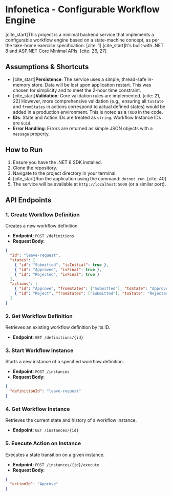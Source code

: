 # Infonetica - Configurable Workflow Engine

[cite_start]This project is a minimal backend service that implements a configurable workflow engine based on a state-machine concept, as per the take-home exercise specification. [cite: 1] [cite_start]It's built with .NET 8 and ASP.NET Core Minimal APIs. [cite: 26, 27]

## Assumptions & Shortcuts

* [cite_start]**Persistence**: The service uses a simple, thread-safe in-memory store.  Data will be lost upon application restart. This was chosen for simplicity and to meet the 2-hour time constraint.
* [cite_start]**Validation**: Core validation rules are implemented. [cite: 21, 22] However, more comprehensive validation (e.g., ensuring all `toState` and `fromStates` in actions correspond to actual defined states) would be added in a production environment. This is noted as a `TODO` in the code.
* **IDs**: State and Action IDs are treated as `string`. Workflow Instance IDs are `Guid`.
* **Error Handling**: Errors are returned as simple JSON objects with a `message` property.

## How to Run

1.  Ensure you have the .NET 8 SDK installed.
2.  Clone the repository.
3.  Navigate to the project directory in your terminal.
4.  [cite_start]Run the application using the command: `dotnet run`. [cite: 40]
5.  The service will be available at `http://localhost:5000` (or a similar port).

## API Endpoints

### 1. Create Workflow Definition

Creates a new workflow definition.

* **Endpoint**: `POST /definitions`
* **Request Body**:

```json
{
  "id": "leave-request",
  "states": [
    { "id": "Submitted", "isInitial": true },
    { "id": "Approved", "isFinal": true },
    { "id": "Rejected", "isFinal": true }
  ],
  "actions": [
    { "id": "Approve", "fromStates": ["Submitted"], "toState": "Approved" },
    { "id": "Reject", "fromStates": ["Submitted"], "toState": "Rejected" }
  ]
}
```

### 2. Get Workflow Definition

Retrieves an existing workflow definition by its ID.

* **Endpoint**: `GET /definitions/{id}`

### 3. Start Workflow Instance

Starts a new instance of a specified workflow definition.

* **Endpoint**: `POST /instances`
* **Request Body**:

```json
{
  "definitionId": "leave-request"
}
```

### 4. Get Workflow Instance

Retrieves the current state and history of a workflow instance.

* **Endpoint**: `GET /instances/{id}`

### 5. Execute Action on Instance

Executes a state transition on a given instance.

* **Endpoint**: `POST /instances/{id}/execute`
* **Request Body**:

```json
{
  "actionId": "Approve"
}
```